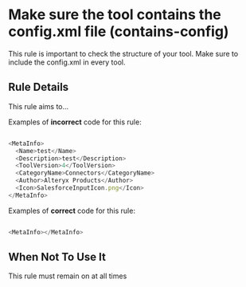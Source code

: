 # Make sure the tool contains the config.xml file (contains-config)

This rule is important to check the structure of your tool.  Make sure to include the config.xml in every tool.


## Rule Details

This rule aims to...

Examples of **incorrect** code for this rule:

```js

<MetaInfo>
  <Name>test</Name>
  <Description>test</Description>
  <ToolVersion>4</ToolVersion>
  <CategoryName>Connectors</CategoryName>
  <Author>Alteryx Products</Author>
  <Icon>SalesforceInputIcon.png</Icon>
</MetaInfo>

```

Examples of **correct** code for this rule:

```js

<MetaInfo></MetaInfo>

```


## When Not To Use It

This rule must remain on at all times
